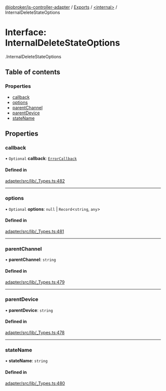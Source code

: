 [@iobroker/js-controller-adapter](../README.md) / [Exports](../modules.md) / [<internal\>](../modules/internal_.md) / InternalDeleteStateOptions

# Interface: InternalDeleteStateOptions

[<internal>](../modules/internal_.md).InternalDeleteStateOptions

## Table of contents

### Properties

- [callback](internal_.InternalDeleteStateOptions.md#callback)
- [options](internal_.InternalDeleteStateOptions.md#options)
- [parentChannel](internal_.InternalDeleteStateOptions.md#parentchannel)
- [parentDevice](internal_.InternalDeleteStateOptions.md#parentdevice)
- [stateName](internal_.InternalDeleteStateOptions.md#statename)

## Properties

### callback

• `Optional` **callback**: [`ErrorCallback`](../modules/internal_.md#errorcallback)

#### Defined in

[adapter/src/lib/_Types.ts:482](https://github.com/ioBroker/ioBroker.js-controller/blob/777a3aab/packages/adapter/src/lib/_Types.ts#L482)

___

### options

• `Optional` **options**: ``null`` \| `Record`<`string`, `any`\>

#### Defined in

[adapter/src/lib/_Types.ts:481](https://github.com/ioBroker/ioBroker.js-controller/blob/777a3aab/packages/adapter/src/lib/_Types.ts#L481)

___

### parentChannel

• **parentChannel**: `string`

#### Defined in

[adapter/src/lib/_Types.ts:479](https://github.com/ioBroker/ioBroker.js-controller/blob/777a3aab/packages/adapter/src/lib/_Types.ts#L479)

___

### parentDevice

• **parentDevice**: `string`

#### Defined in

[adapter/src/lib/_Types.ts:478](https://github.com/ioBroker/ioBroker.js-controller/blob/777a3aab/packages/adapter/src/lib/_Types.ts#L478)

___

### stateName

• **stateName**: `string`

#### Defined in

[adapter/src/lib/_Types.ts:480](https://github.com/ioBroker/ioBroker.js-controller/blob/777a3aab/packages/adapter/src/lib/_Types.ts#L480)
